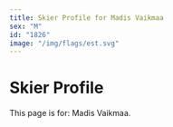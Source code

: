 ```yaml
---
title: Skier Profile for Madis Vaikmaa
sex: "M"
id: "1826"
image: "/img/flags/est.svg" 
---
```


# Skier Profile

This page is for: Madis Vaikmaa.
    